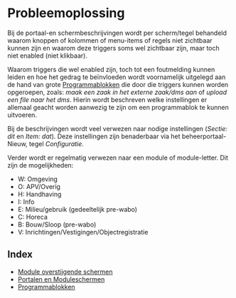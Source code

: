 # Probleemoplossing

Bij de portaal-en schermbeschrijvingen wordt per scherm/tegel behandeld waarom knoppen of kolommen of menu-items of regels niet zichtbaar kunnen zijn en waarom deze triggers soms wel zichtbaar zijn, maar toch niet enabled (niet klikbaar).

Waarom  triggers die wel enabled  zijn, toch tot een foutmelding kunnen leiden en hoe het gedrag te beïnvloeden wordt voornamelijk uitgelegd aan de hand van grote [Programmablokken](/docs/probleemoplossing/programmablokken.md) die door die triggers kunnen worden opgeroepen, zoals: *maak een zaak in het externe zaak/dms aan* of *upload een file naar het dms*. Hierin wordt beschreven welke instellingen er allemaal geacht worden aanwezig te zijn om een programmablok te kunnen uitvoeren.

Bij de beschrijvingen wordt veel verwezen naar nodige instellingen (*Sectie: dit* en *Item: dat*). Deze instellingen zijn benaderbaar via het beheerportaal-Nieuw, tegel *Configuratie*.

Verder wordt er regelmatig verwezen naar een module of module-letter. Dit zijn de mogelijkheden:

* W: Omgeving
* O: APV/Overig
* H: Handhaving
* I: Info
* E: Milieu/gebruik (gedeeltelijk pre-wabo)
* C: Horeca
* B: Bouw/Sloop (pre-wabo)
* V: Inrichtingen/Vestigingen/Objectregistratie

## Index

* [Module overstijgende schermen](/docs/probleemoplossing/module_overstijgende_schermen.md)
* [Portalen en Moduleschermen](/docs/probleemoplossing/portalen_en_moduleschermen.md)
* [Programmablokken](/docs/probleemoplossing/programmablokken.md)
